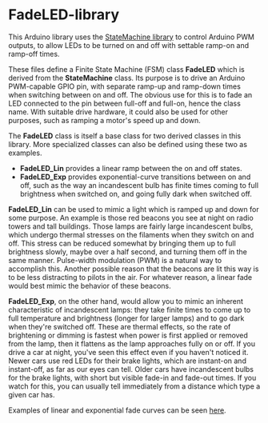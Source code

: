 # FadeLED-library
This Arduino library uses the [StateMachine library](https://github.com/twrackers/StateMachine-library) to control Arduino PWM outputs, to allow LEDs to be turned on and off with settable ramp-on and ramp-off times.

These files define a Finite State Machine (FSM) class __FadeLED__ which is derived from the __StateMachine__ class.  Its purpose is to drive an Arduino PWM-capable GPIO pin, with separate ramp-up and ramp-down times when switching between on and off.  The obvious use for this is to fade an LED connected to the pin between full-off and full-on, hence the class name.  With suitable drive hardware, it could also be used for other purposes, such as ramping a motor's speed up and down.

The __FadeLED__ class is itself a base class for two derived classes in this library.  More specialized classes can also be defined using these two as examples.
* __FadeLED_Lin__ provides a linear ramp between the on and off states.
* __FadeLED_Exp__ provides exponential-curve transitions between on and off, such as the way an incandescent bulb has finite times coming to full brightness when switched on, and going fully dark when switched off.
  
__FadeLED_Lin__ can be used to mimic a light which is ramped up and down for some purpose.  An example is those red beacons you see at night on radio towers and tall buildings.  Those lamps are fairly large incandescent bulbs, which undergo thermal stresses on the filaments when they switch on and off.  This stress can be reduced somewhat by bringing them up to full brightness slowly, maybe over a half second, and turning them off in the same manner.  Pulse-width modulation (PWM) is a natural way to accomplish this.  Another possible reason that the beacons are lit this way is to be less distracting to pilots in the air.  For whatever reason, a linear fade would best mimic the behavior of these beacons.

__FadeLED_Exp__, on the other hand, would allow you to mimic an inherent characteristic of incandescent lamps: they take finite times to come up to full temperature and brightness (longer for larger lamps) and to go dark when they're switched off.  These are thermal effects, so the rate of brightening or dimming is fastest when power is first applied or removed from the lamp, then it flattens as the lamp approaches fully on or off.  If you drive a car at night, you've seen this effect even if you haven't noticed it.  Newer cars use red LEDs for their brake lights, which are instant-on and instant-off, as far as our eyes can tell.  Older cars have incandescent bulbs for the brake lights, with short but visible fade-in and fade-out times.  If you watch for this, you can usually tell immediately from a distance which type a given car has.

Examples of linear and exponential fade curves can be seen [here](extras/FadeLED_plot.png).
